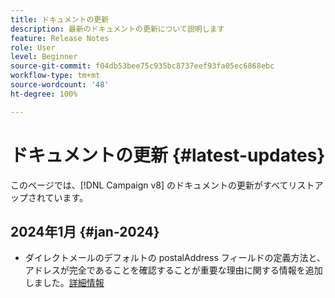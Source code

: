 ```yaml
---
title: ドキュメントの更新
description: 最新のドキュメントの更新について説明します
feature: Release Notes
role: User
level: Beginner
source-git-commit: f04db53bee75c935bc8737eef93fa05ec6868ebc
workflow-type: tm+mt
source-wordcount: '48'
ht-degree: 100%

---
```



# ドキュメントの更新 {#latest-updates}

このページでは、[!DNL Campaign v8] のドキュメントの更新がすべてリストアップされています。


## 2024年1月 {#jan-2024}

* ダイレクトメールのデフォルトの postalAddress フィールドの定義方法と、アドレスが完全であることを確認することが重要な理由に関する情報を追加しました。[詳細情報](../send/direct-mail.md)
